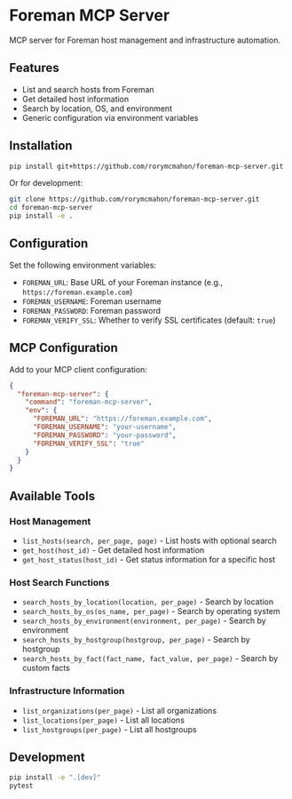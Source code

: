 # Foreman MCP Server

MCP server for Foreman host management and infrastructure automation.

## Features

- List and search hosts from Foreman
- Get detailed host information
- Search by location, OS, and environment
- Generic configuration via environment variables

## Installation

```bash
pip install git+https://github.com/rorymcmahon/foreman-mcp-server.git
```

Or for development:
```bash
git clone https://github.com/rorymcmahon/foreman-mcp-server.git
cd foreman-mcp-server
pip install -e .
```

## Configuration

Set the following environment variables:

- `FOREMAN_URL`: Base URL of your Foreman instance (e.g., `https://foreman.example.com`)
- `FOREMAN_USERNAME`: Foreman username
- `FOREMAN_PASSWORD`: Foreman password
- `FOREMAN_VERIFY_SSL`: Whether to verify SSL certificates (default: `true`)

## MCP Configuration

Add to your MCP client configuration:

```json
{
  "foreman-mcp-server": {
    "command": "foreman-mcp-server",
    "env": {
      "FOREMAN_URL": "https://foreman.example.com",
      "FOREMAN_USERNAME": "your-username",
      "FOREMAN_PASSWORD": "your-password",
      "FOREMAN_VERIFY_SSL": "true"
    }
  }
}
```

## Available Tools

### Host Management
- `list_hosts(search, per_page, page)` - List hosts with optional search
- `get_host(host_id)` - Get detailed host information
- `get_host_status(host_id)` - Get status information for a specific host

### Host Search Functions
- `search_hosts_by_location(location, per_page)` - Search by location
- `search_hosts_by_os(os_name, per_page)` - Search by operating system
- `search_hosts_by_environment(environment, per_page)` - Search by environment
- `search_hosts_by_hostgroup(hostgroup, per_page)` - Search by hostgroup
- `search_hosts_by_fact(fact_name, fact_value, per_page)` - Search by custom facts

### Infrastructure Information
- `list_organizations(per_page)` - List all organizations
- `list_locations(per_page)` - List all locations
- `list_hostgroups(per_page)` - List all hostgroups

## Development

```bash
pip install -e ".[dev]"
pytest
```
